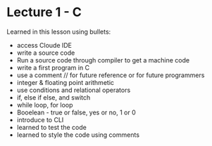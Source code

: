 # Lecture 1 - C

Learned in this lesson using bullets:
* access Cloude IDE
* write a source code
* Run a source code through compiler to get a machine code
* write a first program in C
* use a comment // for future reference or for future programmers
* integer & floating point arithmetic
* use conditions and relational operators
* if, else if else, and switch
* while loop, for loop
* Booelean - true or false, yes or no, 1 or 0
* introduce to CLI
* learned to test the code
* learned to style the code using comments 